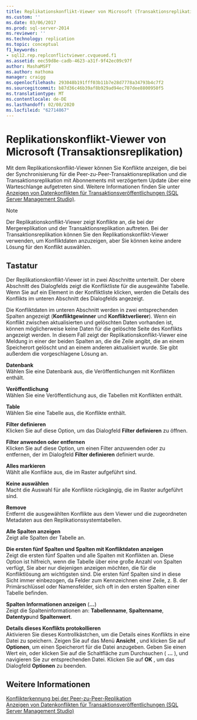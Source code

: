 ```yaml
---
title: Replikationskonflikt-Viewer von Microsoft (Transaktionsreplikation) | Microsoft-Dokumentation
ms.custom: ''
ms.date: 03/06/2017
ms.prod: sql-server-2014
ms.reviewer: ''
ms.technology: replication
ms.topic: conceptual
f1_keywords:
- sql12.rep.replconflictviewer.cvqueued.f1
ms.assetid: eec59d8e-cadb-4623-a31f-9f42ec09c97f
author: MashaMSFT
ms.author: mathoma
manager: craigg
ms.openlocfilehash: 293048b191fff03b11b7e28d7778a34793b4c7f2
ms.sourcegitcommit: b87d36c46b39af8b929ad94ec707dee8800950f5
ms.translationtype: MT
ms.contentlocale: de-DE
ms.lasthandoff: 02/08/2020
ms.locfileid: "62714867"
---
```

# <a name="microsoft-replication-conflict-viewer-transactional-replication"></a>Replikationskonflikt-Viewer von Microsoft (Transaktionsreplikation)
  Mit dem Replikationskonflikt-Viewer können Sie Konflikte anzeigen, die bei der Synchronisierung für die Peer-zu-Peer-Transaktionsreplikation und die Transaktionsreplikation mit Abonnements mit verzögertem Update über eine Warteschlange aufgetreten sind. Weitere Informationen finden Sie unter [Anzeigen von Datenkonflikten für Transaktionsveröffentlichungen &#40;SQL Server Management Studio&#41;](view-data-conflicts-for-transactional-publications-sql-server-management-studio.md).  
  
> [!NOTE]  
>  Der Replikationskonflikt-Viewer zeigt Konflikte an, die bei der Mergereplikation und der Transaktionsreplikation auftreten. Bei der Transaktionsreplikation können Sie den Replikationskonflikt-Viewer verwenden, um Konfliktdaten anzuzeigen, aber Sie können keine andere Lösung für den Konflikt auswählen.  
  
## <a name="options"></a>Tastatur  
 Der Replikationskonflikt-Viewer ist in zwei Abschnitte unterteilt. Der obere Abschnitt des Dialogfelds zeigt die Konfliktliste für die ausgewählte Tabelle. Wenn Sie auf ein Element in der Konfliktliste klicken, werden die Details des Konflikts im unteren Abschnitt des Dialogfelds angezeigt.  
  
 Die Konfliktdaten im unteren Abschnitt werden in zwei entsprechenden Spalten angezeigt (**Konfliktgewinner** und **Konfliktverlierer**). Wenn ein Konflikt zwischen aktualisierten und gelöschten Daten vorhanden ist, können möglicherweise keine Daten für die gelöschte Seite des Konflikts angezeigt werden. In diesem Fall zeigt der Replikationskonflikt-Viewer eine Meldung in einer der beiden Spalten an, die die Zeile angibt, die an einem Speicherort gelöscht und an einem anderen aktualisiert wurde. Sie gibt außerdem die vorgeschlagene Lösung an.  
  
 **Datenbank**  
 Wählen Sie eine Datenbank aus, die Veröffentlichungen mit Konflikten enthält.  
  
 **Veröffentlichung**  
 Wählen Sie eine Veröffentlichung aus, die Tabellen mit Konflikten enthält.  
  
 **Table**  
 Wählen Sie eine Tabelle aus, die Konflikte enthält.  
  
 **Filter definieren**  
 Klicken Sie auf diese Option, um das Dialogfeld **Filter definieren** zu öffnen.  
  
 **Filter anwenden oder entfernen**  
 Klicken Sie auf diese Option, um einen Filter anzuwenden oder zu entfernen, der im Dialogfeld **Filter definieren** definiert wurde.  
  
 **Alles markieren**  
 Wählt alle Konflikte aus, die im Raster aufgeführt sind.  
  
 **Keine auswählen**  
 Macht die Auswahl für alle Konflikte rückgängig, die im Raster aufgeführt sind.  
  
 **Remove**  
 Entfernt die ausgewählten Konflikte aus dem Viewer und die zugeordneten Metadaten aus den Replikationssystemtabellen.  
  
 **Alle Spalten anzeigen**  
 Zeigt alle Spalten der Tabelle an.  
  
 **Die ersten fünf Spalten und Spalten mit Konfliktdaten anzeigen**  
 Zeigt die ersten fünf Spalten und alle Spalten mit Konflikten an. Diese Option ist hilfreich, wenn die Tabelle über eine große Anzahl von Spalten verfügt, Sie aber nur diejenigen anzeigen möchten, die für die Konfliktlösung am wichtigsten sind. Die ersten fünf Spalten sind in diese Sicht immer einbezogen, da Felder zum Kennzeichnen einer Zeile, z. B. der Primärschlüssel oder Namensfelder, sich oft in den ersten Spalten einer Tabelle befinden.  
  
 **Spalten Informationen anzeigen** (**...**)  
 Zeigt die Spalteninformationen an: **Tabellenname**, **Spaltenname**, **Datentyp**und **Spaltenwert**.  
  
 **Details dieses Konflikts protokollieren**  
 Aktivieren Sie dieses Kontrollkästchen, um die Details eines Konflikts in eine Datei zu speichern. Zeigen Sie auf das Menü **Ansicht** , und klicken Sie auf **Optionen**, um einen Speicherort für die Datei anzugeben. Geben Sie einen Wert ein, oder klicken Sie auf die Schaltfläche zum Durchsuchen ( **...** ), und navigieren Sie zur entsprechenden Datei. Klicken Sie auf **OK** , um das Dialogfeld **Optionen** zu beenden.  
  
## <a name="see-also"></a>Weitere Informationen  
 [Konflikterkennung bei der Peer-zu-Peer-Replikation](transactional/peer-to-peer-conflict-detection-in-peer-to-peer-replication.md)   
 [Anzeigen von Datenkonflikten für Transaktionsveröffentlichungen &#40;SQL Server Management Studio&#41;](view-data-conflicts-for-transactional-publications-sql-server-management-studio.md)  
  
  
